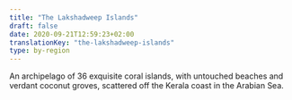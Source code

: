```yaml
---
title: "The Lakshadweep Islands"
draft: false
date: 2020-09-21T12:59:23+02:00
translationKey: "the-lakshadweep-islands"
type: by-region
---
```

An archipelago of 36 exquisite coral islands, with untouched beaches and verdant coconut groves, scattered off the Kerala coast in the Arabian Sea.